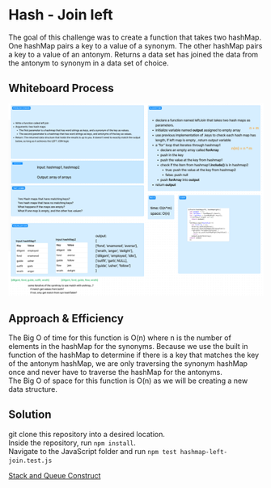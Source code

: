 # Hash - Join left

The goal of this challenge was to create a function that takes two hashMap. One hashMap pairs a key to a value of a synonym. The other hashMap pairs a key to a value of an antonym. Returns a data set has joined the data from the antonym to synonym in a data set of choice.

## Whiteboard Process

![LinkedList Whiteboard](../../../../assets/whiteboard_challenge33.png)

## Approach & Efficiency

The Big O of time for this function is O(n) where n is the number of elements in the hashMap for the synonyms. Because we use the built in function of the hashMap to determine if there is a key that matches the key of the antonym hashMap, we are only traversing the synonym hashMap once and never have to traverse the hashMap for the antonyms.\
The Big O of space for this function is O(n) as we will be creating a new data structure.

## Solution

git clone this repository into a desired location.\
Inside the repository, run `npm install`.\
Navigate to the JavaScript folder and run `npm test hashmap-left-join.test.js`

[Stack and Queue Construct](/javascript/code401/hash/hashmap-left-join/hashmap-left-join.test.js)
